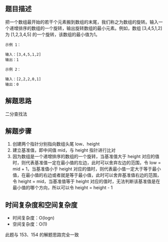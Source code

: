 ## 题目描述

把一个数组最开始的若干个元素搬到数组的末尾，我们称之为数组的旋转。输入一个递增排序的数组的一个旋转，输出旋转数组的最小元素。例如，数组 [3,4,5,1,2] 为 [1,2,3,4,5] 的一个旋转，该数组的最小值为1。  
```
示例 1：

输入：[3,4,5,1,2]
输出：1
```
```
示例 2：

输入：[2,2,2,0,1]
输出：0
```

## 解题思路

二分查找法

## 解题步骤

1. 创建两个指针分别指向数组头尾 low、height
2. 建立基准值，即中间值 mid，与 height 指针进行比对
3. 因为数组是一个递增排序的数组的一个旋转，当基准值大于 height 对应的值时，则代表基准值一定在最小值的左边，此时可以舍弃左边的范围，令 low = mid + 1，当基准值小于 height 对应的值时，则代表最小值一定大于等于最小值，在最小值的右边或者就是等于最小值，此时可以舍弃基准值右边的范围，令 height = mid，当基准值等于 height 对应的值时，无法判断该基准值是在最小值的哪个方向，所以可以令 height = height - 1

## 时间复杂度和空间复杂度

+ 时间复杂度：O(logn)
+ 空间复杂度：O(1)

此题与 153、154 的解题思路完全一致